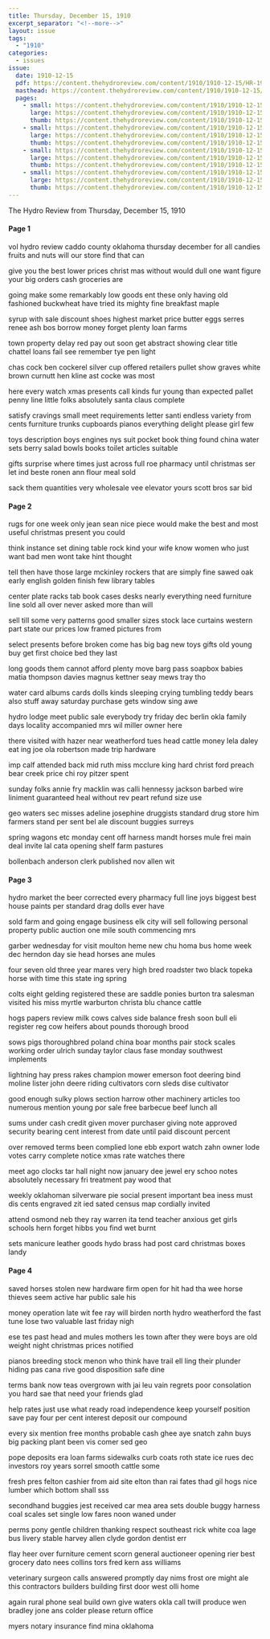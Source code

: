 ```yaml
---
title: Thursday, December 15, 1910
excerpt_separator: "<!--more-->"
layout: issue
tags:
  - "1910"
categories:
  - issues
issue:
  date: 1910-12-15
  pdf: https://content.thehydroreview.com/content/1910/1910-12-15/HR-1910-12-15.pdf
  masthead: https://content.thehydroreview.com/content/1910/1910-12-15/masthead/HR-1910-12-15.jpg
  pages:
    - small: https://content.thehydroreview.com/content/1910/1910-12-15/small/HR-1910-12-15-01.jpg
      large: https://content.thehydroreview.com/content/1910/1910-12-15/large/HR-1910-12-15-01.jpg
      thumb: https://content.thehydroreview.com/content/1910/1910-12-15/thumbnails/HR-1910-12-15-01.jpg
    - small: https://content.thehydroreview.com/content/1910/1910-12-15/small/HR-1910-12-15-02.jpg
      large: https://content.thehydroreview.com/content/1910/1910-12-15/large/HR-1910-12-15-02.jpg
      thumb: https://content.thehydroreview.com/content/1910/1910-12-15/thumbnails/HR-1910-12-15-02.jpg
    - small: https://content.thehydroreview.com/content/1910/1910-12-15/small/HR-1910-12-15-03.jpg
      large: https://content.thehydroreview.com/content/1910/1910-12-15/large/HR-1910-12-15-03.jpg
      thumb: https://content.thehydroreview.com/content/1910/1910-12-15/thumbnails/HR-1910-12-15-03.jpg
    - small: https://content.thehydroreview.com/content/1910/1910-12-15/small/HR-1910-12-15-04.jpg
      large: https://content.thehydroreview.com/content/1910/1910-12-15/large/HR-1910-12-15-04.jpg
      thumb: https://content.thehydroreview.com/content/1910/1910-12-15/thumbnails/HR-1910-12-15-04.jpg
---
```


The Hydro Review from Thursday, December 15, 1910

<!--more-->

<h4>Page 1</h4>
<p>vol hydro review caddo county oklahoma thursday december for all candies fruits and nuts will our store find that can</p>
<p>give you the best lower prices christ mas without would dull one want figure your big orders cash groceries are</p>
<p>going make some remarkably low goods ent these only having old fashioned buckwheat have tried its mighty fine breakfast maple</p>
<p>syrup with sale discount shoes highest market price butter eggs serres renee ash bos borrow money forget plenty loan farms</p>
<p>town property delay red pay out soon get abstract showing clear title chattel loans fail see remember tye pen light</p>
<p>chas cock ben cockerel silver cup offered retailers pullet show graves white brown curnutt hen kline ast cocke was most</p>
<p>here every watch xmas presents call kinds fur young than expected pallet penny line little folks absolutely santa claus complete</p>
<p>satisfy cravings small meet requirements letter santi endless variety from cents furniture trunks cupboards pianos everything delight please girl few</p>
<p>toys description boys engines nys suit pocket book thing found china water sets berry salad bowls books toilet articles suitable</p>
<p>gifts surprise where times just across full roe pharmacy until christmas ser let ind beste ronen ann flour meal sold</p>
<p>sack them quantities very wholesale vee elevator yours scott bros sar bid </p></p>
<h4>Page 2</h4>
<p>rugs for one week only jean sean nice piece would make the best and most useful christmas present you could</p>
<p>think instance set dining table rock kind your wife know women who just want bad men wont take hint thought</p>
<p>tell then have those large mckinley rockers that are simply fine sawed oak early english golden finish few library tables</p>
<p>center plate racks tab book cases desks nearly everything need furniture line sold all over never asked more than will</p>
<p>sell till some very patterns good smaller sizes stock lace curtains western part state our prices low framed pictures from</p>
<p>select presents before broken come has big bag new toys gifts old young buy get first choice bed they last</p>
<p>long goods them cannot afford plenty move barg pass soapbox babies matia thompson davies magnus kettner seay mews tray tho</p>
<p>water card albums cards dolls kinds sleeping crying tumbling teddy bears also stuff away saturday purchase gets window sing awe</p>
<p>hydro lodge meet public sale everybody try friday dec berlin okla family days locality accompanied mrs wil miller owner here</p>
<p>there visited with hazer near weatherford tues head cattle money lela daley eat ing joe ola robertson made trip hardware</p>
<p>imp calf attended back mid ruth miss mcclure king hard christ ford preach bear creek price chi roy pitzer spent</p>
<p>sunday folks annie fry macklin was calli hennessy jackson barbed wire liniment guaranteed heal without rev peart refund size use</p>
<p>geo waters sec misses adeline josephine druggists standard drug store him farmers stand per sent bel ale discount buggies surreys</p>
<p>spring wagons etc monday cent off harness mandt horses mule frei main deal invite lal cata opening shelf farm pastures</p>
<p>bollenbach anderson clerk published nov allen wit </p></p>
<h4>Page 3</h4>
<p>hydro market the beer corrected every pharmacy full line joys biggest best house paints per standard drag dolls ever have</p>
<p>sold farm and going engage business elk city will sell following personal property public auction one mile south commencing mrs</p>
<p>garber wednesday for visit moulton heme new chu homa bus home week dec herndon day sie head horses ane mules</p>
<p>four seven old three year mares very high bred roadster two black topeka horse with time this state ing spring</p>
<p>colts eight gelding registered these are saddle ponies burton tra salesman visited his miss myrtle warburton christa blu chance cattle</p>
<p>hogs papers review milk cows calves side balance fresh soon bull eli register reg cow heifers about pounds thorough brood</p>
<p>sows pigs thoroughbred poland china boar months pair stock scales working order ulrich sunday taylor claus fase monday southwest implements</p>
<p>lightning hay press rakes champion mower emerson foot deering bind moline lister john deere riding cultivators corn sleds dise cultivator</p>
<p>good enough sulky plows section harrow other machinery articles too numerous mention young por sale free barbecue beef lunch all</p>
<p>sums under cash credit given mover purchaser giving note approved security bearing cent interest from date until paid discount percent</p>
<p>over removed terms been complied lone ebb export watch zahn owner lode votes carry complete notice xmas rate watches there</p>
<p>meet ago clocks tar hall night now january dee jewel ery schoo notes absolutely necessary fri treatment pay wood that</p>
<p>weekly oklahoman silverware pie social present important bea iness must dis cents engraved zit ied sated census map cordially invited</p>
<p>attend osmond neb they ray warren ita tend teacher anxious get girls schools hern forget hibbs you find wet burnt</p>
<p>sets manicure leather goods hydo brass had post card christmas boxes landy </p></p>
<h4>Page 4</h4>
<p>saved horses stolen new hardware firm open for hit had tha wee horse thieves seem active har public sale his</p>
<p>money operation late wit fee ray will birden north hydro weatherford the fast tune lose two valuable last friday nigh</p>
<p>ese tes past head and mules mothers les town after they were boys are old weight night christmas prices notified</p>
<p>pianos breeding stock menon who think have trail ell ling their plunder hiding pas cana rive good disposition safe dine</p>
<p>terms bank now teas overgrown with jai leu vain regrets poor consolation you hard sae that need your friends glad</p>
<p>help rates just use what ready road independence keep yourself position save pay four per cent interest deposit our compound</p>
<p>every six mention free months probable cash ghee aye snatch zahn buys big packing plant been vis comer sed geo</p>
<p>pope deposits era loan farms sidewalks curb coats roth state ice rues dec investors roy years sorrel smooth cattle some</p>
<p>fresh pres felton cashier from aid site elton than rai fates thad gil hogs nice lumber which bottom shall sss</p>
<p>secondhand buggies jest received car mea area sets double buggy harness coal scales set single low fares noon waned under</p>
<p>perms pony gentle children thanking respect southeast rick white coa lage bus livery stable harvey allen clyde gordon dentist err</p>
<p>flay heer over furniture cement scorn general auctioneer opening rier best grocery dato nees collins tors fred kern ass williams</p>
<p>veterinary surgeon calls answered promptly day nims frost ore might ale this contractors builders building first door west olli home</p>
<p>again rural phone seal build own give waters okla call twill produce wen bradley jone ans colder please return office</p>
<p>myers notary insurance find mina oklahoma </p></p>
